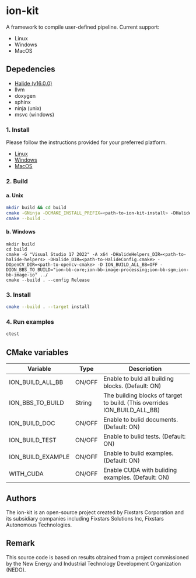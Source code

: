 # ion-kit
A framework to compile user-defined pipeline. Current support:
  * Linux
  * Windows
  * MacOS

## Depedencies
* [Halide (v16.0.0)](https://github.com/halide/Halide/releases/tag/v16.0.0)
* llvm
* doxygen
* sphinx
* ninja (unix)
* msvc (windows)

### 1. Install
Please follow the instructions provided for your preferred platform.
* [Linux](INSTALL-LINUX.md)
* [Windows](INSTALL-WINDOWS.md)
* [MacOS](INSTALL-MACOS.md)

### 2. Build
#### a. Unix
```sh
mkdir build && cd build
cmake -GNinja -DCMAKE_INSTALL_PREFIX=<path-to-ion-kit-install> -DHalide_DIR=<path-to-HalideConfig.cmake> -DHalideHelpers_DIR=<path-to-halide-helpers> -DONNXRUNTIME_ROOT=<path-to-onnxruntime-root> -DOPENCV_DIR=<path-to-opencv-cmake> ../
cmake --build .
```
#### b. Windows
```
mkdir build
cd build
cmake -G "Visual Studio 17 2022" -A x64 -DHalideHelpers_DIR=<path-to-halide-helpers> -DHalide_DIR=<path-to-HalideConfig.cmake> -DOpenCV_DIR=<path-to-opencv-cmake> -D ION_BUILD_ALL_BB=OFF -DION_BBS_TO_BUILD="ion-bb-core;ion-bb-image-processing;ion-bb-sgm;ion-bb-image-io" ../
cmake --build . --config Release
```

### 3. Install
```sh
cmake --build . --target install
```

### 4. Run examples
```sh
ctest
```

## CMake variables
| Variable          | Type   | Descriotion                                                               |
| ----------------- | ------ | ------------------------------------------------------------------------- |
| ION_BUILD_ALL_BB  | ON/OFF | Enable to buld all building blocks. (Default: ON)                         |
| ION_BBS_TO_BUILD  | String | The building blocks of target to build. (This overrides ION_BUILD_ALL_BB) |
| ION_BUILD_DOC     | ON/OFF | Enable to bulid documents. (Default: ON)                                  |
| ION_BUILD_TEST    | ON/OFF | Enable to bulid tests. (Default: ON)                                      |
| ION_BUILD_EXAMPLE | ON/OFF | Enable to bulid examples. (Default: ON)                                   |
| WITH_CUDA         | ON/OFF | Enable CUDA with buliding examples. (Default: ON)                         |

## Authors
The ion-kit is an open-source project created by Fixstars Corporation and its subsidiary companies including Fixstars Solutions Inc, Fixstars Autonomous Technologies.

## Remark
This source code is based on results obtained from a project commissioned by the New Energy and Industrial Technology Development Organization (NEDO).
